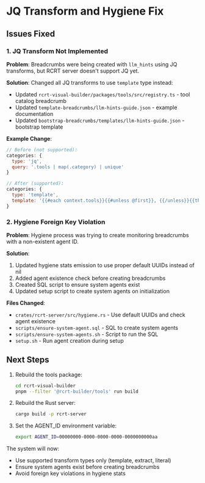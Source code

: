 # JQ Transform and Hygiene Fix

## Issues Fixed

### 1. JQ Transform Not Implemented
**Problem**: Breadcrumbs were being created with `llm_hints` using JQ transforms, but RCRT server doesn't support JQ yet.

**Solution**: Changed all JQ transforms to use `template` type instead:
- Updated `rcrt-visual-builder/packages/tools/src/registry.ts` - tool catalog breadcrumb
- Updated `template-breadcrumbs/llm-hints-guide.json` - example documentation
- Updated `bootstrap-breadcrumbs/templates/llm-hints-guide.json` - bootstrap template

**Example Change**:
```javascript
// Before (not supported):
categories: {
  type: 'jq',
  query: '.tools | map(.category) | unique'
}

// After (supported):
categories: {
  type: 'template',
  template: '{{#each context.tools}}{{#unless @first}}, {{/unless}}{{this.category}}{{/each}}'
}
```

### 2. Hygiene Foreign Key Violation
**Problem**: Hygiene process was trying to create monitoring breadcrumbs with a non-existent agent ID.

**Solution**: 
1. Updated hygiene stats emission to use proper default UUIDs instead of nil
2. Added agent existence check before creating breadcrumbs
3. Created SQL script to ensure system agents exist
4. Updated setup script to create system agents on initialization

**Files Changed**:
- `crates/rcrt-server/src/hygiene.rs` - Use default UUIDs and check agent existence
- `scripts/ensure-system-agent.sql` - SQL to create system agents
- `scripts/ensure-system-agents.sh` - Script to run the SQL
- `setup.sh` - Run agent creation during setup

## Next Steps

1. Rebuild the tools package:
   ```bash
   cd rcrt-visual-builder
   pnpm --filter '@rcrt-builder/tools' run build
   ```

2. Rebuild the Rust server:
   ```bash
   cargo build -p rcrt-server
   ```

3. Set the AGENT_ID environment variable:
   ```bash
   export AGENT_ID=00000000-0000-0000-0000-0000000000aa
   ```

The system will now:
- Use supported transform types only (template, extract, literal)
- Ensure system agents exist before creating breadcrumbs
- Avoid foreign key violations in hygiene stats
